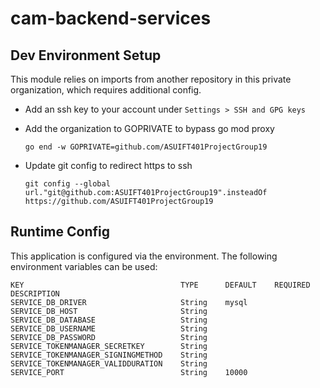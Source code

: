 # cam-backend-services
## Dev Environment Setup
This module relies on imports from another repository in this private organization, which requires additional config.

- Add an ssh key to your account under `Settings > SSH and GPG keys`
- Add the organization to GOPRIVATE to bypass go mod proxy

    ```go end -w GOPRIVATE=github.com/ASUIFT401ProjectGroup19```
- Update git config to redirect https to ssh

    ```git config --global url."git@github.com:ASUIFT401ProjectGroup19".insteadOf https://github.com/ASUIFT401ProjectGroup19```

## Runtime Config
This application is configured via the environment. The following environment
variables can be used:
```
KEY                                   TYPE      DEFAULT    REQUIRED    DESCRIPTION
SERVICE_DB_DRIVER                     String    mysql
SERVICE_DB_HOST                       String
SERVICE_DB_DATABASE                   String
SERVICE_DB_USERNAME                   String
SERVICE_DB_PASSWORD                   String
SERVICE_TOKENMANAGER_SECRETKEY        String
SERVICE_TOKENMANAGER_SIGNINGMETHOD    String
SERVICE_TOKENMANAGER_VALIDDURATION    String
SERVICE_PORT                          String    10000
```

